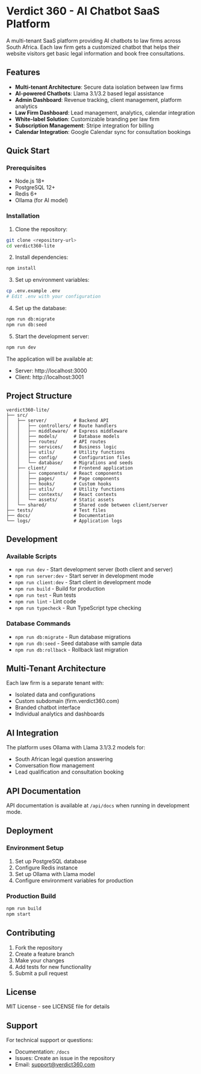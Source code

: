 # Verdict 360 - AI Chatbot SaaS Platform

A multi-tenant SaaS platform providing AI chatbots to law firms across South Africa. Each law firm gets a customized chatbot that helps their website visitors get basic legal information and book free consultations.

## Features

- **Multi-tenant Architecture**: Secure data isolation between law firms
- **AI-powered Chatbots**: Llama 3.1/3.2 based legal assistance
- **Admin Dashboard**: Revenue tracking, client management, platform analytics
- **Law Firm Dashboard**: Lead management, analytics, calendar integration
- **White-label Solution**: Customizable branding per law firm
- **Subscription Management**: Stripe integration for billing
- **Calendar Integration**: Google Calendar sync for consultation bookings

## Quick Start

### Prerequisites

- Node.js 18+
- PostgreSQL 12+
- Redis 6+
- Ollama (for AI model)

### Installation

1. Clone the repository:
```bash
git clone <repository-url>
cd verdict360-lite
```

2. Install dependencies:
```bash
npm install
```

3. Set up environment variables:
```bash
cp .env.example .env
# Edit .env with your configuration
```

4. Set up the database:
```bash
npm run db:migrate
npm run db:seed
```

5. Start the development server:
```bash
npm run dev
```

The application will be available at:
- Server: http://localhost:3000
- Client: http://localhost:3001

## Project Structure

```
verdict360-lite/
├── src/
│   ├── server/          # Backend API
│   │   ├── controllers/ # Route handlers
│   │   ├── middleware/  # Express middleware
│   │   ├── models/      # Database models
│   │   ├── routes/      # API routes
│   │   ├── services/    # Business logic
│   │   ├── utils/       # Utility functions
│   │   ├── config/      # Configuration files
│   │   └── database/    # Migrations and seeds
│   ├── client/          # Frontend application
│   │   ├── components/  # React components
│   │   ├── pages/       # Page components
│   │   ├── hooks/       # Custom hooks
│   │   ├── utils/       # Utility functions
│   │   ├── contexts/    # React contexts
│   │   └── assets/      # Static assets
│   └── shared/          # Shared code between client/server
├── tests/               # Test files
├── docs/                # Documentation
└── logs/                # Application logs
```

## Development

### Available Scripts

- `npm run dev` - Start development server (both client and server)
- `npm run server:dev` - Start server in development mode
- `npm run client:dev` - Start client in development mode
- `npm run build` - Build for production
- `npm run test` - Run tests
- `npm run lint` - Lint code
- `npm run typecheck` - Run TypeScript type checking

### Database Commands

- `npm run db:migrate` - Run database migrations
- `npm run db:seed` - Seed database with sample data
- `npm run db:rollback` - Rollback last migration

## Multi-Tenant Architecture

Each law firm is a separate tenant with:
- Isolated data and configurations
- Custom subdomain (firm.verdict360.com)
- Branded chatbot interface
- Individual analytics and dashboards

## AI Integration

The platform uses Ollama with Llama 3.1/3.2 models for:
- South African legal question answering
- Conversation flow management
- Lead qualification and consultation booking

## API Documentation

API documentation is available at `/api/docs` when running in development mode.

## Deployment

### Environment Setup

1. Set up PostgreSQL database
2. Configure Redis instance
3. Set up Ollama with Llama model
4. Configure environment variables for production

### Production Build

```bash
npm run build
npm start
```

## Contributing

1. Fork the repository
2. Create a feature branch
3. Make your changes
4. Add tests for new functionality
5. Submit a pull request

## License

MIT License - see LICENSE file for details

## Support

For technical support or questions:
- Documentation: `/docs`
- Issues: Create an issue in the repository
- Email: support@verdict360.com